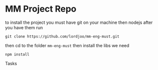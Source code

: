 # MM Project Repo
to install the project you must have git on your machine 
then nodejs after you have them run 
```
git clone https://github.com/lordjoo/mm-eng-must.git
```
then cd to the folder ```mm-eng-must```
then install the libs we need 
```
npm install 
```

Tasks

